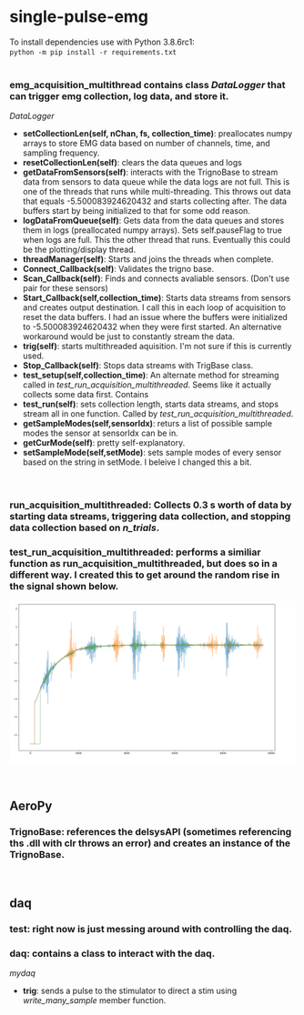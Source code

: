 # single-pulse-emg  
To  install  dependencies use with Python 3.8.6rc1:  
`python -m pip install -r requirements.txt`  
&nbsp;  
### **emg_acquisition_multithread** contains class *DataLogger* that can trigger emg collection, log data, and store it.  
*DataLogger*   
- **setCollectionLen(self, nChan, fs, collection_time)**: preallocates numpy arrays to store EMG data based on number of channels, time, and sampling frequency.  
- **resetCollectionLen(self)**: clears the data queues and logs
- **getDataFromSensors(self)**: interacts with the TrignoBase to stream data from sensors to data queue while the data logs are not full. This is one of the threads that runs while multi-threading. This throws out data that equals -5.500083924620432 and starts collecting after. The data buffers start by being initialized to that for some odd reason.
- **logDataFromQueue(self)**: Gets data from the data queues and stores them in logs (preallocated numpy arrays). Sets self.pauseFlag to true when logs are full. This the other thread that runs. Eventually this could be the plotting/display thread.
- **threadManager(self)**: Starts and joins the threads when complete.
- **Connect_Callback(self)**: Validates the trigno base.
- **Scan_Callback(self)**: Finds and connects avaliable sensors. (Don't use pair for these sensors)  
- **Start_Callback(self,collection_time)**: Starts data streams from sensors and creates output destination. I call this in each loop of acquisition to reset the data buffers. I had an issue where the buffers were initialized to -5.500083924620432 when they were first started. An alternative workaround would be just to constantly stream the data. 
- **trig(self)**: starts multithreaded aquisition. I'm not sure if this is currently used.
- **Stop_Callback(self)**: Stops data streams with TrigBase class.
- **test_setup(self,collection_time)**: An alternate method for streaming called in *test_run_acquisition_multithreaded*. Seems like it actually collects some data first. Contains
- **test_run(self)**: sets collection length, starts data streams, and stops stream all in one function. Called by *test_run_acquisition_multithreaded*. 
- **getSampleModes(self,sensorIdx)**: returs a list of possible sample modes the sensor at sensorIdx can be in.  
- **getCurMode(self)**: pretty self-explanatory.
- **setSampleMode(self,setMode)**: sets sample modes of every sensor based on the string in setMode. I beleive I changed this a bit.  
&nbsp;  
&nbsp;  

### **run_acquisition_multithreaded**: Collects 0.3 s worth of data by starting data streams, triggering data collection, and stopping data collection based on *n_trials*.  
### **test_run_acquisition_multithreaded**: performs a similiar function as run_acquisition_multithreaded, but does so in a different way. I created this to get around the random rise in the signal shown below. 
![Drag Racing](.images/image2.png)

&nbsp;
 ## AeroPy  
### **TrignoBase**: references the delsysAPI (sometimes referencing ths .dll with clr throws an error) and creates an instance of the TrignoBase.  
&nbsp;
## daq  
### **test**: right now is just messing around with controlling the daq.  
### **daq**: contains a class to interact with the daq.  
*mydaq*  
- **trig**: sends a pulse to the stimulator to direct a stim using *write_many_sample* member function.

